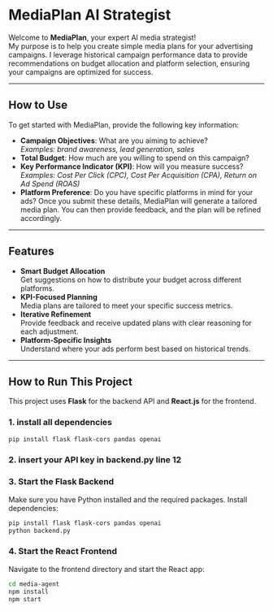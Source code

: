 # MediaPlan AI Strategist
Welcome to **MediaPlan**, your expert AI media strategist!  
My purpose is to help you create simple media plans for your advertising campaigns. I leverage historical campaign performance data to provide recommendations on budget allocation and platform selection, ensuring your campaigns are optimized for success.

---

## How to Use
To get started with MediaPlan, provide the following key information:
- **Campaign Objectives**: What are you aiming to achieve?  
  _Examples: brand awareness, lead generation, sales_
- **Total Budget**: How much are you willing to spend on this campaign?
- **Key Performance Indicator (KPI)**: How will you measure success?  
  _Examples: Cost Per Click (CPC), Cost Per Acquisition (CPA), Return on Ad Spend (ROAS)_
- **Platform Preference**: Do you have specific platforms in mind for your ads?
Once you submit these details, MediaPlan will generate a tailored media plan. You can then provide feedback, and the plan will be refined accordingly.

---

## Features
- **Smart Budget Allocation**  
  Get suggestions on how to distribute your budget across different platforms.
- **KPI-Focused Planning**  
  Media plans are tailored to meet your specific success metrics.
- **Iterative Refinement**  
  Provide feedback and receive updated plans with clear reasoning for each adjustment.
- **Platform-Specific Insights**  
  Understand where your ads perform best based on historical trends.

---
## How to Run This Project
This project uses **Flask** for the backend API and **React.js** for the frontend.

### 1. install all dependencies
```bash
pip install flask flask-cors pandas openai
```
### 2. insert your API key in backend.py line 12

### 3. Start the Flask Backend
Make sure you have Python installed and the required packages. Install dependencies:
```bash
pip install flask flask-cors pandas openai
python backend.py
```

### 4. Start the React Frontend
Navigate to the frontend directory and start the React app:
```bash
cd media-agent
npm install
npm start
```


